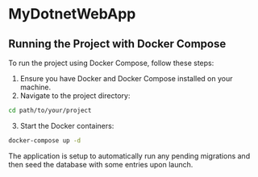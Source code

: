 # MyDotnetWebApp

## Running the Project with Docker Compose

To run the project using Docker Compose, follow these steps:

1. Ensure you have Docker and Docker Compose installed on your machine.
2. Navigate to the project directory:

```sh
cd path/to/your/project
```

3. Start the Docker containers:

```sh
docker-compose up -d
```

The application is setup to automatically run any pending migrations and then seed the database with some entries upon launch.
